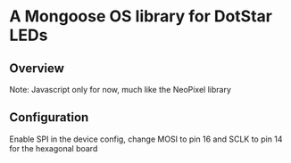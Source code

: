 # A Mongoose OS library for DotStar LEDs


## Overview

Note: Javascript only for now, much like the NeoPixel library

## Configuration
Enable SPI in the device config, change MOSI to pin 16 and SCLK to
pin 14 for the hexagonal board
